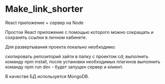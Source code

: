 # Make_link_shorter
React приложение + сервер на Node

Простое React приложение с помощью которого можно сокращать и сохранять ссылки в личном кабинете.

Для развертывания проекта локально необходимо:

скопировать репозиторий
зайти в папку с проектом cd;
выполнить команду npm install,
после установки необходимых плагинов выполнить команду npm run dev - будет запущен сервер и клиент.

В качестве БД используется MongoDB. 
